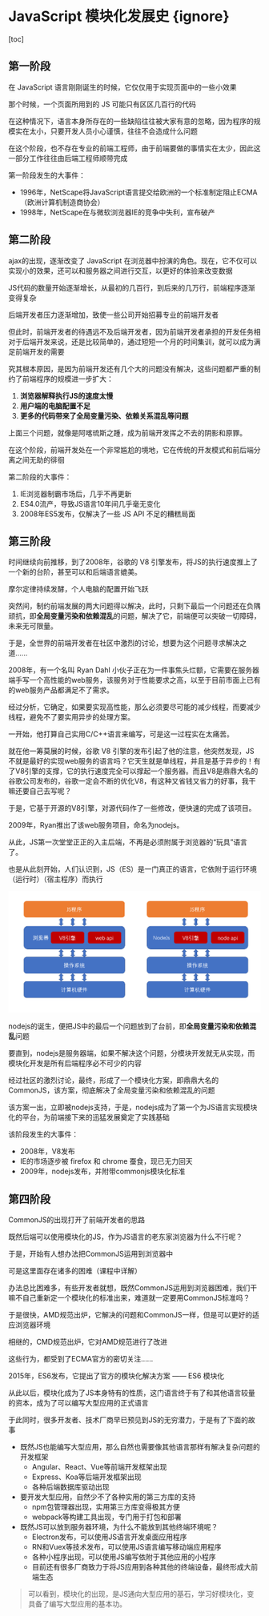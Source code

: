 # JavaScript 模块化发展史 {ignore}

[toc]

## 第一阶段

在 JavaScript 语言刚刚诞生的时候，它仅仅用于实现页面中的一些小效果

那个时候，一个页面所用到的 JS 可能只有区区几百行的代码

在这种情况下，语言本身所存在的一些缺陷往往被大家有意的忽略，因为程序的规模实在太小，只要开发人员小心谨慎，往往不会造成什么问题

在这个阶段，也不存在专业的前端工程师，由于前端要做的事情实在太少，因此这一部分工作往往由后端工程师顺带完成

第一阶段发生的大事件：

- 1996年，NetScape将JavaScript语言提交给欧洲的一个标准制定阻止ECMA（欧洲计算机制造商协会）
- 1998年，NetScape在与微软浏览器IE的竞争中失利，宣布破产

## 第二阶段

ajax的出现，逐渐改变了 JavaScript 在浏览器中扮演的角色。现在，它不仅可以实现小的效果，还可以和服务器之间进行交互，以更好的体验来改变数据

JS代码的数量开始逐渐增长，从最初的几百行，到后来的几万行，前端程序逐渐变得复杂

后端开发者压力逐渐增加，致使一些公司开始招募专业的前端开发者

但此时，前端开发者的待遇远不及后端开发者，因为前端开发者承担的开发任务相对于后端开发来说，还是比较简单的，通过短短一个月的时间集训，就可以成为满足前端开发的需要

究其根本原因，是因为前端开发还有几个大的问题没有解决，这些问题都严重的制约了前端程序的规模进一步扩大：

1. **浏览器解释执行JS的速度太慢**
2. **用户端的电脑配置不足**
3. **更多的代码带来了全局变量污染、依赖关系混乱等问题**

上面三个问题，就像是阿喀琉斯之踵，成为前端开发挥之不去的阴影和原罪。

在这个阶段，前端开发处在一个非常尴尬的境地，它在传统的开发模式和前后端分离之间无助的徘徊

第二阶段的大事件：

1. IE浏览器制霸市场后，几乎不再更新
2. ES4.0流产，导致JS语言10年间几乎毫无变化
3. 2008年ES5发布，仅解决了一些 JS API 不足的糟糕局面

## 第三阶段

时间继续向前推移，到了2008年，谷歌的 V8 引擎发布，将JS的执行速度推上了一个新的台阶，甚至可以和后端语言媲美。

摩尔定律持续发酵，个人电脑的配置开始飞跃

突然间，制约前端发展的两大问题得以解决，此时，只剩下最后一个问题还在负隅顽抗，即**全局变量污染和依赖混乱**的问题，解决了它，前端便可以突破一切障碍，未来无可限量。

于是，全世界的前端开发者在社区中激烈的讨论，想要为这个问题寻求解决之道......

2008年，有一个名叫 Ryan Dahl 小伙子正在为一件事焦头烂额，它需要在服务器端手写一个高性能的web服务，该服务对于性能要求之高，以至于目前市面上已有的web服务产品都满足不了需求。

经过分析，它确定，如果要实现高性能，那么必须要尽可能的减少线程，而要减少线程，避免不了要实用异步的处理方案。

一开始，他打算自己实用C/C++语言来编写，可是这一过程实在太痛苦。

就在他一筹莫展的时候，谷歌 V8 引擎的发布引起了他的注意，他突然发现，JS不就是最好的实现web服务的语言吗？它天生就是单线程，并且是基于异步的！有了V8引擎的支撑，它的执行速度完全可以撑起一个服务器。而且V8是鼎鼎大名的谷歌公司发布的，谷歌一定会不断的优化V8，有这种又省钱又省力的好事，我干嘛还要自己去写呢？

于是，它基于开源的V8引擎，对源代码作了一些修改，便快速的完成了该项目。

2009年，Ryan推出了该web服务项目，命名为nodejs。

从此，JS第一次堂堂正正的入主后端，不再是必须附属于浏览器的“玩具”语言了。

也是从此刻开始，人们认识到，JS（ES）是一门真正的语言，它依附于运行环境（运行时）（宿主程序）而执行

![](img/2019-11-28-15-45-47.png)

nodejs的诞生，便把JS中的最后一个问题放到了台前，即**全局变量污染和依赖混乱**问题

要直到，nodejs是服务器端，如果不解决这个问题，分模块开发就无从实现，而模块化开发是所有后端程序必不可少的内容

经过社区的激烈讨论，最终，形成了一个模块化方案，即鼎鼎大名的CommonJS，该方案，彻底解决了全局变量污染和依赖混乱的问题

该方案一出，立即被nodejs支持，于是，nodejs成为了第一个为JS语言实现模块化的平台，为前端接下来的迅猛发展奠定了实践基础

该阶段发生的大事件：

- 2008年，V8发布
- IE的市场逐步被 firefox 和 chrome 蚕食，现已无力回天
- 2009年，nodejs发布，并附带commonjs模块化标准

## 第四阶段

CommonJS的出现打开了前端开发者的思路

既然后端可以使用模块化的JS，作为JS语言的老东家浏览器为什么不行呢？

于是，开始有人想办法把CommonJS运用到浏览器中

可是这里面存在诸多的困难（课程中详解）

办法总比困难多，有些开发者就想，既然CommonJS运用到浏览器困难，我们干嘛不自己重新定一个模块化的标准出来，难道就一定要用CommonJS标准吗？

于是很快，AMD规范出炉，它解决的问题和CommonJS一样，但是可以更好的适应浏览器环境

相继的，CMD规范出炉，它对AMD规范进行了改进

这些行为，都受到了ECMA官方的密切关注......

2015年，ES6发布，它提出了官方的模块化解决方案 —— ES6 模块化

从此以后，模块化成为了JS本身特有的性质，这门语言终于有了和其他语言较量的资本，成为了可以编写大型应用的正式语言

于此同时，很多开发者、技术厂商早已预见到JS的无穷潜力，于是有了下面的故事

- 既然JS也能编写大型应用，那么自然也需要像其他语言那样有解决复杂问题的开发框架
  - Angular、React、Vue等前端开发框架出现
  - Express、Koa等后端开发框架出现
  - 各种后端数据库驱动出现
- 要开发大型应用，自然少不了各种实用的第三方库的支持
  - npm包管理器出现，实用第三方库变得极其方便
  - webpack等构建工具出现，专门用于打包和部署
- 既然JS可以放到服务器环境，为什么不能放到其他终端环境呢？
  - Electron发布，可以使用JS语言开发桌面应用程序
  - RN和Vuex等技术发布，可以使用JS语言编写移动端应用程序
  - 各种小程序出现，可以使用JS编写依附于其他应用的小程序
  - 目前还有很多厂商致力于将JS应用到各种其他的终端设备，最终形成大前端生态

> 可以看到，模块化的出现，是JS通向大型应用的基石，学习好模块化，变具备了编写大型应用的基本功。